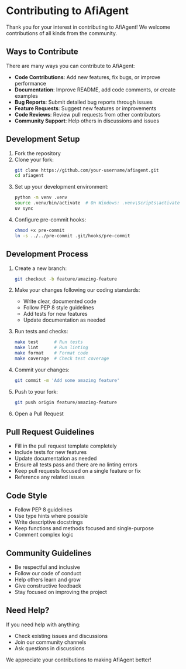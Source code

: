 # Contributing to AfiAgent

Thank you for your interest in contributing to AfiAgent! We welcome contributions of all kinds from the community.

## Ways to Contribute

There are many ways you can contribute to AfiAgent:

- **Code Contributions**: Add new features, fix bugs, or improve performance
- **Documentation**: Improve README, add code comments, or create examples
- **Bug Reports**: Submit detailed bug reports through issues
- **Feature Requests**: Suggest new features or improvements
- **Code Reviews**: Review pull requests from other contributors
- **Community Support**: Help others in discussions and issues

## Development Setup

1. Fork the repository
2. Clone your fork:
   ```bash
   git clone https://github.com/your-username/afiagent.git
   cd afiagent
   ```
3. Set up your development environment:
   ```bash
   python -m venv .venv
   source .venv/bin/activate  # On Windows: .venv\Scripts\activate
   uv sync
   ```
4. Configure pre-commit hooks:
   ```bash
   chmod +x pre-commit
   ln -s ../../pre-commit .git/hooks/pre-commit
   ```

## Development Process

1. Create a new branch:
   ```bash
   git checkout -b feature/amazing-feature
   ```

2. Make your changes following our coding standards:
   - Write clear, documented code
   - Follow PEP 8 style guidelines
   - Add tests for new features
   - Update documentation as needed

3. Run tests and checks:
   ```bash
   make test      # Run tests
   make lint      # Run linting
   make format    # Format code
   make coverage  # Check test coverage
   ```

4. Commit your changes:
   ```bash
   git commit -m 'Add some amazing feature'
   ```

5. Push to your fork:
   ```bash
   git push origin feature/amazing-feature
   ```

6. Open a Pull Request

## Pull Request Guidelines

- Fill in the pull request template completely
- Include tests for new features
- Update documentation as needed
- Ensure all tests pass and there are no linting errors
- Keep pull requests focused on a single feature or fix
- Reference any related issues

## Code Style

- Follow PEP 8 guidelines
- Use type hints where possible
- Write descriptive docstrings
- Keep functions and methods focused and single-purpose
- Comment complex logic

## Community Guidelines

- Be respectful and inclusive
- Follow our code of conduct
- Help others learn and grow
- Give constructive feedback
- Stay focused on improving the project

## Need Help?

If you need help with anything:
- Check existing issues and discussions
- Join our community channels
- Ask questions in discussions

We appreciate your contributions to making AfiAgent better!